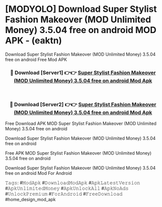 # [MODYOLO] Download Super Stylist Fashion Makeover (MOD Unlimited Money) 3.5.04 free on android MOD APK - (eaktn)
Download Super Stylist Fashion Makeover (MOD Unlimited Money) 3.5.04 free on android Free Mod APK

<div align="center">
<h3>🔴 Download [Server1] 👉👉 <a href="https://apk-comot.site?title=Super_Stylist_Fashion_Makeover_(MOD_Unlimited_Money)_3.5.04_free_on_android">Super Stylist Fashion Makeover (MOD Unlimited Money) 3.5.04 free on android Mod Apk</a></h3><br>

<h3>🔴 Download [Server2] 👉👉 <a href="https://apk-comot.site?title=Super_Stylist_Fashion_Makeover_(MOD_Unlimited_Money)_3.5.04_free_on_android">Super Stylist Fashion Makeover (MOD Unlimited Money) 3.5.04 free on android Mod Apk</a></h3>
</div>


Free Download APK MOD Super Stylist Fashion Makeover (MOD Unlimited Money) 3.5.04 free on android

Download Super Stylist Fashion Makeover (MOD Unlimited Money) 3.5.04 free on android 

Free APK MOD Super Stylist Fashion Makeover (MOD Unlimited Money) 3.5.04 free on android 

Download Super Stylist Fashion Makeover (MOD Unlimited Money) 3.5.04 free on android Mod For Android

𝚃𝚊𝚐𝚜: #𝙼𝚘𝚍𝙰𝚙𝚔 #𝙳𝚘𝚠𝚗𝚕𝚘𝚊𝚍𝙼𝚘𝚍𝙰𝚙𝚔 #𝙰𝚙𝚔𝙻𝚊𝚝𝚎𝚜𝚝𝚅𝚎𝚛𝚜𝚒𝚘𝚗 #𝙰𝚙𝚔𝚄𝚗𝚕𝚒𝚖𝚒𝚝𝚎𝚍𝙼𝚘𝚗𝚎𝚢 #𝙰𝚙𝚔𝚄𝚗𝚕𝚘𝚌𝚔𝙰𝚕𝚕 #𝙰𝚙𝚔𝙽𝚘𝙰𝚍𝚜 #𝚄𝚗𝚕𝚘𝚌𝚔𝙿𝚛𝚎𝚖𝚒𝚞𝚖 #𝙵𝚘𝚛𝙰𝚗𝚍𝚛𝚘𝚒𝚍 #𝙵𝚛𝚎𝚎𝙳𝚘𝚠𝚗𝚕𝚘𝚊𝚍 #home_design_mod_apk